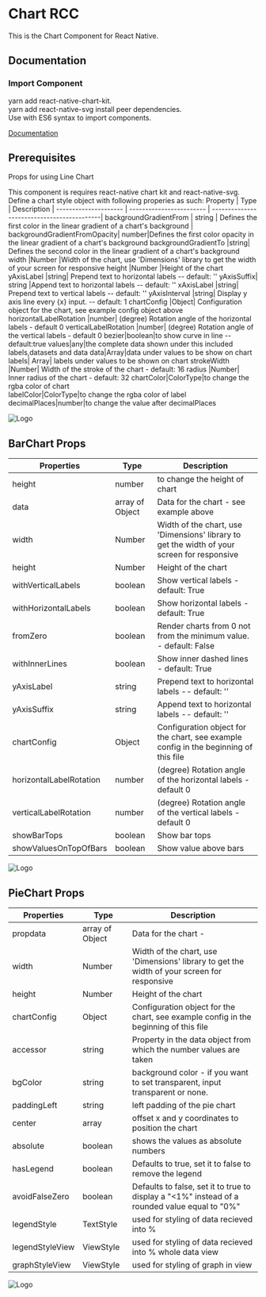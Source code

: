 # Chart RCC

This is the Chart Component for React Native.

## Documentation

### Import Component

yarn add react-native-chart-kit.  
 yarn add react-native-svg install peer dependencies.  
 Use with ES6 syntax to import components.

[Documentation](https://linktodocumentation)

## Prerequisites

Props for using Line Chart

This component is requires react-native chart kit and react-native-svg.
Define a chart style object with following properies as such:
Property | Type | Description |
--------------------- | ------------------------ | -------------------------------------------|
backgroundGradientFrom | string | Defines the first color in the linear gradient of a chart's background |
backgroundGradientFromOpacity| number|Defines the first color opacity in the linear gradient of a chart's background
backgroundGradientTo |string| Defines the second color in the linear gradient of a chart's background
width |Number |Width of the chart, use 'Dimensions' library to get the width of your screen for responsive
height |Number |Height of the chart
yAxisLabel |string| Prepend text to horizontal labels -- default: ''
yAxisSuffix| string |Append text to horizontal labels -- default: ''
xAxisLabel |string| Prepend text to vertical labels -- default: ''
yAxisInterval |string| Display y axis line every {x} input. -- default: 1
chartConfig |Object| Configuration object for the chart, see example config object above
horizontalLabelRotation |number| (degree) Rotation angle of the horizontal labels - default 0
verticalLabelRotation |number| (degree) Rotation angle of the vertical labels - default 0
bezier|boolean|to show curve in line -- default:true
values|any|the complete data shown under this included labels,datasets and data
data|Array<number>|data under values to be show on chart
labels| Array<string>| labels under values to be shown on chart
strokeWidth |Number| Width of the stroke of the chart - default: 16
radius |Number| Inner radius of the chart - default: 32
chartColor|ColorType|to change the rgba color of chart  
labelColor|ColorType|to change the rgba color of label
decimalPlaces|number|to change the value after decimalPlaces

![Logo](https://camo.githubusercontent.com/bd4d07913bcedac62efcf597e8aa52f5d752c49497530a9380dc5ed1a0dba0e7/68747470733a2f2f692e696d6775722e636f6d2f456e55695a5a552e6a7067)

## BarChart Props

| Properties              | Type            | Description                                                                                 |
| ----------------------- | --------------- | ------------------------------------------------------------------------------------------- |
| height                  | number          | to change the height of chart                                                               |
| data                    | array of Object | Data for the chart - see example above                                                      |
| width                   | Number          | Width of the chart, use 'Dimensions' library to get the width of your screen for responsive |
| height                  | Number          | Height of the chart                                                                         |
| withVerticalLabels      | boolean         | Show vertical labels - default: True                                                        |
| withHorizontalLabels    | boolean         | Show horizontal labels - default: True                                                      |
| fromZero                | boolean         | Render charts from 0 not from the minimum value. - default: False                           |
| withInnerLines          | boolean         | Show inner dashed lines - default: True                                                     |
| yAxisLabel              | string          | Prepend text to horizontal labels -- default: ''                                            |
| yAxisSuffix             | string          | Append text to horizontal labels -- default: ''                                             |
| chartConfig             | Object          | Configuration object for the chart, see example config in the beginning of this file        |
| horizontalLabelRotation | number          | (degree) Rotation angle of the horizontal labels - default 0                                |
| verticalLabelRotation   | number          | (degree) Rotation angle of the vertical labels - default 0                                  |
| showBarTops             | boolean         | Show bar tops                                                                               |
| showValuesOnTopOfBars   | boolean         | Show value above bars                                                                       |

![Logo](https://camo.githubusercontent.com/a25e38f20460864f56f1e26c9dc738d01dac45ba75035d2fc37a419dec5ccf0d/68747470733a2f2f692e696d6775722e636f6d2f6a5648455769492e6a7067)

## PieChart Props

| Properties      | Type            | Description                                                                                   |
| --------------- | --------------- | --------------------------------------------------------------------------------------------- |
| propdata        | array of Object | Data for the chart -                                                                          |
| width           | Number          | Width of the chart, use 'Dimensions' library to get the width of your screen for responsive   |
| height          | Number          | Height of the chart                                                                           |
| chartConfig     | Object          | Configuration object for the chart, see example config in the beginning of this file          |
| accessor        | string          | Property in the data object from which the number values are taken                            |
| bgColor         | string          | background color - if you want to set transparent, input transparent or none.                 |
| paddingLeft     | string          | left padding of the pie chart                                                                 |
| center          | array           | offset x and y coordinates to position the chart                                              |
| absolute        | boolean         | shows the values as absolute numbers                                                          |
| hasLegend       | boolean         | Defaults to true, set it to false to remove the legend                                        |
| avoidFalseZero  | boolean         | Defaults to false, set it to true to display a "<1%" instead of a rounded value equal to "0%" |
| legendStyle     | TextStyle       | used for styling of data recieved into %                                                      |
| legendStyleView | ViewStyle       | used for styling of data recieved into % whole data view                                      |
| graphStyleView  | ViewStyle       | used for styling of graph in view                                                             |

![Logo](https://camo.githubusercontent.com/64995896bdd2bf95f00239b5272928965bfbc01649f1743f4a165be621b8428c/68747470733a2f2f692e696d6775722e636f6d2f4a4d7a336f626b2e6a7067)
